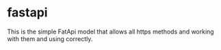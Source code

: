 # fastapi
This is the simple FatApi model that allows all https methods and working with them and using correctly.
